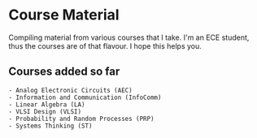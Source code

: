 # Course Material

Compiling material from various courses that I take. I'm an ECE student, thus the courses are of that flavour. I hope this helps you.

## Courses added so far

```
- Analog Electronic Circuits (AEC)
- Information and Communication (InfoComm)
- Linear Algebra (LA)
- VLSI Design (VLSI)
- Probability and Random Processes (PRP)
- Systems Thinking (ST)
```
